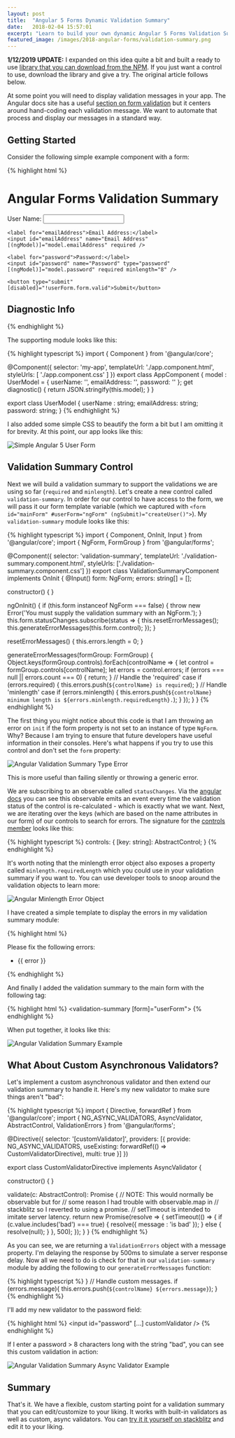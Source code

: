 ```yaml
---
layout: post
title:  "Angular 5 Forms Dynamic Validation Summary"
date:   2018-02-04 15:57:01
excerpt: "Learn to build your own dynamic Angular 5 Forms Validation Summary."
featured_image: /images/2018-angular-forms/validation-summary.png
---
```


**1/12/2019 UPDATE:** I expanded on this idea quite a bit and built a ready to use [library that you can download from the NPM](https://github.com/DeanPDX/angular-validation-summary). If you just want a control to use, download the library and give a try. The original article follows below.

At some point you will need to display validation messages in your app. The Angular docs site has a useful [section on form validation](https://angular.io/guide/form-validation) but it centers around hand-coding each validation message. We want to automate that process and display our messages in a standard way.

## Getting Started
Consider the following simple example component with a form:

{% highlight html %}
<div id="mainWrapper">
  <h1>Angular Forms Validation Summary</h1>

  <form id="mainForm" #userForm="ngForm" (ngSubmit)="createUser()">
    <label for="userName">User Name:</label>
    <input id="userName" name="User Name" [(ngModel)]="model.userName" required minlength="4" />

    <label for="emailAddress">Email Address:</label>
    <input id="emailAddress" name="Email Address" [(ngModel)]="model.emailAddress" required />

    <label for="password">Password:</label>
    <input id="password" name="Password" type="password" [(ngModel)]="model.password" required minlength="8" />

    <button type="submit" [disabled]="!userForm.form.valid">Submit</button>
  </form>

  <h2>Diagnostic Info</h2>
  <div [innerHtml]="diagnostic"></div>
</div>
{% endhighlight %}

The supporting module looks like this:

{% highlight typescript %}
import { Component } from '@angular/core';

@Component({
  selector: 'my-app',
  templateUrl: './app.component.html',
  styleUrls: [ './app.component.css' ]
})
export class AppComponent  {
  model : UserModel = {
    userName: '',
    emailAddress: '',
    password: ''
  };
  get diagnostic() { return JSON.stringify(this.model); }
}

export class UserModel {
  userName : string;
  emailAddress: string;
  password: string;
}
{% endhighlight %}

I also added some simple CSS to beautify the form a bit but I am omitting it for brevity. At this point, our app looks like this:

![Simple Angular 5 User Form](/images/2018-angular-forms/angular-form-step-1.png)

## Validation Summary Control

Next we will build a validation summary to support the validations we are using so far (`required` and `minlength`). Let's create a new control called `validation-summary`. In order for our control to have access to the form, we will pass it our form template variable (which we captured with `<form id="mainForm" #userForm="ngForm" (ngSubmit)="createUser()">`). My `validation-summary` module looks like this:

{% highlight typescript %}
import { Component, OnInit, Input } from '@angular/core';
import { NgForm, FormGroup } from '@angular/forms';

@Component({
  selector: 'validation-summary',
  templateUrl: './validation-summary.component.html',
  styleUrls: ['./validation-summary.component.css']
})
export class ValidationSummaryComponent implements OnInit {
  @Input() form: NgForm;
  errors: string[] = [];

  constructor() { }

  ngOnInit() {
    if (this.form instanceof NgForm === false) {
      throw new Error('You must supply the validation summary with an NgForm.');
    }
    this.form.statusChanges.subscribe(status => {
      this.resetErrorMessages();
      this.generateErrorMessages(this.form.control);
    });
  }

  resetErrorMessages() {
    this.errors.length = 0;
  }

  generateErrorMessages(formGroup: FormGroup) {
    Object.keys(formGroup.controls).forEach(controlName => {
      let control = formGroup.controls[controlName];
      let errors = control.errors;
      if (errors === null || errors.count === 0) {
        return;
      }
      // Handle the 'required' case
      if (errors.required) {
        this.errors.push(`${controlName} is required`);
      }
      // Handle 'minlength' case
      if (errors.minlength) {
        this.errors.push(`${controlName} minimum length is ${errors.minlength.requiredLength}.`);
      }
    });
  }
}
{% endhighlight %}

The first thing you might notice about this code is that I am throwing an error on `init` if the form property is not set to an instance of type `NgForm`. Why? Because I am trying to ensure that future developers have useful information in their consoles. Here's what happens if you try to use this control and don't set the `form` property:

![Angular Validation Summary Type Error](/images/2018-angular-forms/validation-summary-error.png)

This is more useful than failing silently or throwing a generic error.

We are subscribing to an observable called `statusChanges`. Via the [angular docs](https://angular.io/api/forms/AbstractControlDirective#statusChanges) you can see this observable emits an event every time the validation status of the control is re-calculated - which is exactly what we want. Next, we are iterating over the keys (which are based on the name attributes in our form) of our controls to search for errors. The signature for the [controls member](https://angular.io/api/forms/FormGroup#controls) looks like this:

{% highlight typescript %}
controls: {
    [key: string]: AbstractControl;
}
{% endhighlight %}

It's worth noting that the minlength error object also exposes a property called `minlength.requiredLength` which you could use in your validation summary if you want to. You can use developer tools to snoop around the validation objects to learn more:

![Angular Minlength Error Object](/images/2018-angular-forms/min-length-object.png)

I have created a simple template to display the errors in my validation summary module:

{% highlight html %}
<div *ngIf="errors?.length > 0" class="validation-summary">
  <p>Please fix the following errors:</p>
  <ul>
    <li *ngFor="let error of errors">{{ error }}</li>
  </ul>
</div>
{% endhighlight %}

And finally I added the validation summary to the main form with the following tag:

{% highlight html %}
<validation-summary [form]="userForm"></validation-summary>
{% endhighlight %}

When put together, it looks like this:

![Angular Validation Summary Example](/images/2018-angular-forms/validation-summary-example.gif)

## What About Custom Asynchronous Validators?

Let's implement a custom asynchronous validator and then extend our validation summary to handle it. Here's my new validator to make sure things aren't "bad":

{% highlight typescript %}
import { Directive, forwardRef } from '@angular/core';
import { NG_ASYNC_VALIDATORS, AsyncValidator, AbstractControl, ValidationErrors } from '@angular/forms';

@Directive({
  selector: '[customValidator]',
    providers: [{
        provide: NG_ASYNC_VALIDATORS,
        useExisting: forwardRef(() => CustomValidatorDirective), multi: true
    }]
})

export class CustomValidatorDirective implements AsyncValidator {

  constructor() { }
  
  validate(c: AbstractControl): Promise<ValidationErrors> {
        // NOTE: This would normally be observable but for
        // some reason I had trouble with observable.map in
        // stackblitz so I reverted to using a promise.
        // setTimeout is intended to imitate server latency.
        return new Promise<ValidationErrors>(resolve => {
        setTimeout(() => {
          if (c.value.includes('bad') === true) {
            resolve({ message : 'is bad' });
          } else {
            resolve(null);
          }
        }, 500);
    });
  }
}
{% endhighlight %}

As you can see, we are returning a `ValidationErrors` object with a message property. I'm delaying the response by 500ms to simulate a server response delay. Now all we need to do is check for that in our `validation-summary` module by adding the following to our `generateErrorMessages` function:

{% highlight typescript %}
}
  // Handle custom messages.
  if (errors.message){
    this.errors.push(`${controlName} ${errors.message}`);
}
{% endhighlight %}

I'll add my new validator to the password field:

{% highlight html %}
<input id="password" [...] customValidator />
{% endhighlight %}

If I enter a password > 8 characters long with the string "bad", you can see this custom validation in action:

![Angular Validation Summary Async Validator Example](/images/2018-angular-forms/validation-summary-async-validator-example.png)

## Summary
That's it. We have a flexible, custom starting point for a validation summary that you can edit/customize to your liking. It works with built-in validators as well as custom, async validators. You can [try it it yourself on stackblitz](https://stackblitz.com/edit/angular-validation-summary) and edit it to your liking.